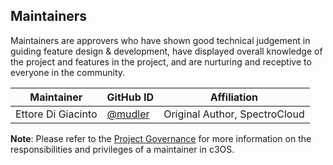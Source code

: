 ## Maintainers

Maintainers are approvers who have shown good technical judgement in guiding feature design & development, have displayed overall knowledge of the project and features in the project, and are nurturing and receptive to everyone in the community.

| Maintainer               | GitHub ID                                              | Affiliation                  |
| ------------------------ | ------------------------------------------------------ | -------------------------    |
| Ettore Di Giacinto       | [@mudler](https://github.com/mudler )                  | Original Author, SpectroCloud|


**Note**: Please refer to the [Project Governance](/GOVERNANCE.md) for more information on the responsibilities and privileges of a maintainer in c3OS.
